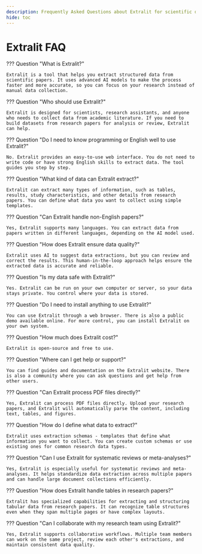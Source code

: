 ```yaml
---
description: Frequently Asked Questions about Extralit for scientific data extraction.
hide: toc
---
```


# Extralit FAQ

??? Question "What is Extralit?"

    Extralit is a tool that helps you extract structured data from scientific papers. It uses advanced AI models to make the process faster and more accurate, so you can focus on your research instead of manual data collection.

??? Question "Who should use Extralit?"

    Extralit is designed for scientists, research assistants, and anyone who needs to collect data from academic literature. If you need to build datasets from research papers for analysis or review, Extralit can help.

??? Question "Do I need to know programming or English well to use Extralit?"

    No. Extralit provides an easy-to-use web interface. You do not need to write code or have strong English skills to extract data. The tool guides you step by step.

??? Question "What kind of data can Extralit extract?"

    Extralit can extract many types of information, such as tables, results, study characteristics, and other details from research papers. You can define what data you want to collect using simple templates.

??? Question "Can Extralit handle non-English papers?"

    Yes, Extralit supports many languages. You can extract data from papers written in different languages, depending on the AI model used.

??? Question "How does Extralit ensure data quality?"

    Extralit uses AI to suggest data extractions, but you can review and correct the results. This human-in-the-loop approach helps ensure the extracted data is accurate and reliable.

??? Question "Is my data safe with Extralit?"

    Yes. Extralit can be run on your own computer or server, so your data stays private. You control where your data is stored.

??? Question "Do I need to install anything to use Extralit?"

    You can use Extralit through a web browser. There is also a public demo available online. For more control, you can install Extralit on your own system.

??? Question "How much does Extralit cost?"

    Extralit is open-source and free to use.

??? Question "Where can I get help or support?"

    You can find guides and documentation on the Extralit website. There is also a community where you can ask questions and get help from other users.

??? Question "Can Extralit process PDF files directly?"

    Yes, Extralit can process PDF files directly. Upload your research papers, and Extralit will automatically parse the content, including text, tables, and figures.

??? Question "How do I define what data to extract?"

    Extralit uses extraction schemas - templates that define what information you want to collect. You can create custom schemas or use existing ones for common research data types.

??? Question "Can I use Extralit for systematic reviews or meta-analyses?"

    Yes, Extralit is especially useful for systematic reviews and meta-analyses. It helps standardize data extraction across multiple papers and can handle large document collections efficiently.

??? Question "How does Extralit handle tables in research papers?"

    Extralit has specialized capabilities for extracting and structuring tabular data from research papers. It can recognize table structures even when they span multiple pages or have complex layouts.

??? Question "Can I collaborate with my research team using Extralit?"

    Yes, Extralit supports collaborative workflows. Multiple team members can work on the same project, review each other's extractions, and maintain consistent data quality.